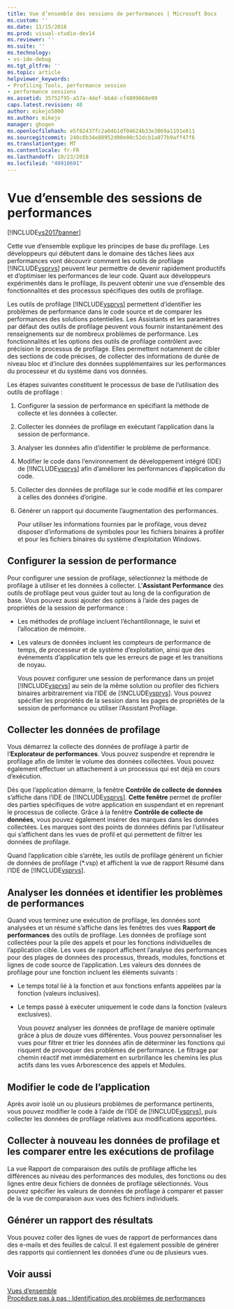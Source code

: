 ```yaml
---
title: Vue d’ensemble des sessions de performances | Microsoft Docs
ms.custom: ''
ms.date: 11/15/2016
ms.prod: visual-studio-dev14
ms.reviewer: ''
ms.suite: ''
ms.technology:
- vs-ide-debug
ms.tgt_pltfrm: ''
ms.topic: article
helpviewer_keywords:
- Profiling Tools, performance session
- performance sessions
ms.assetid: 35752f95-a57a-4def-b64d-cf4899669e99
caps.latest.revision: 40
author: mikejo5000
ms.author: mikejo
manager: ghogen
ms.openlocfilehash: e5f82437fc2a04b1df04624b33e3069a1191e811
ms.sourcegitcommit: 240c8b34e80952d00e90c52dcb1a077b9aff47f6
ms.translationtype: MT
ms.contentlocale: fr-FR
ms.lasthandoff: 10/23/2018
ms.locfileid: "49910691"
---
```

# <a name="performance-session-overview"></a>Vue d’ensemble des sessions de performances
[!INCLUDE[vs2017banner](../includes/vs2017banner.md)]

Cette vue d’ensemble explique les principes de base du profilage. Les développeurs qui débutent dans le domaine des tâches liées aux performances vont découvrir comment les outils de profilage [!INCLUDE[vsprvs](../includes/vsprvs-md.md)] peuvent leur permettre de devenir rapidement productifs et d’optimiser les performances de leur code. Quant aux développeurs expérimentés dans le profilage, ils peuvent obtenir une vue d’ensemble des fonctionnalités et des processus spécifiques des outils de profilage.  
  
 Les outils de profilage [!INCLUDE[vsprvs](../includes/vsprvs-md.md)] permettent d’identifier les problèmes de performance dans le code source et de comparer les performances des solutions potentielles. Les Assistants et les paramètres par défaut des outils de profilage peuvent vous fournir instantanément des renseignements sur de nombreux problèmes de performance. Les fonctionnalités et les options des outils de profilage contrôlent avec précision le processus de profilage. Elles permettent notamment de cibler des sections de code précises, de collecter des informations de durée de niveau bloc et d’inclure des données supplémentaires sur les performances du processeur et du système dans vos données.  
  
 Les étapes suivantes constituent le processus de base de l’utilisation des outils de profilage :  
  
1. Configurer la session de performance en spécifiant la méthode de collecte et les données à collecter.  
  
2. Collecter les données de profilage en exécutant l’application dans la session de performance.  
  
3. Analyser les données afin d’identifier le problème de performance.  
  
4. Modifier le code dans l’environnement de développement intégré (IDE) de [!INCLUDE[vsprvs](../includes/vsprvs-md.md)] afin d’améliorer les performances d’application du code.  
  
5. Collecter des données de profilage sur le code modifié et les comparer à celles des données d’origine.  
  
6. Générer un rapport qui documente l’augmentation des performances.  
  
   Pour utiliser les informations fournies par le profilage, vous devez disposer d’informations de symboles pour les fichiers binaires à profiler et pour les fichiers binaires du système d’exploitation Windows.  
  
## <a name="configure-the-performance-session"></a>Configurer la session de performance  
 Pour configurer une session de profilage, sélectionnez la méthode de profilage à utiliser et les données à collecter. L’**Assistant Performance** des outils de profilage peut vous guider tout au long de la configuration de base. Vous pouvez aussi ajouter des options à l’aide des pages de propriétés de la session de performance :  
  
- Les méthodes de profilage incluent l’échantillonnage, le suivi et l’allocation de mémoire.  
  
- Les valeurs de données incluent les compteurs de performance de temps, de processeur et de système d’exploitation, ainsi que des événements d’application tels que les erreurs de page et les transitions de noyau.  
  
  Vous pouvez configurer une session de performance dans un projet [!INCLUDE[vsprvs](../includes/vsprvs-md.md)] au sein de la même solution ou profiler des fichiers binaires arbitrairement via l’IDE de [!INCLUDE[vsprvs](../includes/vsprvs-md.md)]. Vous pouvez spécifier les propriétés de la session dans les pages de propriétés de la session de performance ou utiliser l’Assistant Profilage.  
  
## <a name="collect-profiling-data"></a>Collecter les données de profilage  
 Vous démarrez la collecte des données de profilage à partir de l’**Explorateur de performances**. Vous pouvez suspendre et reprendre le profilage afin de limiter le volume des données collectées. Vous pouvez également effectuer un attachement à un processus qui est déjà en cours d’exécution.  
  
 Dès que l’application démarre, la fenêtre **Contrôle de collecte de données** s’affiche dans l’IDE de [!INCLUDE[vsprvs](../includes/vsprvs-md.md)]. **Cette fenêtre** permet de profiler des parties spécifiques de votre application en suspendant et en reprenant le processus de collecte. Grâce à la fenêtre **Contrôle de collecte de données**, vous pouvez également insérer des marques dans les données collectées. Les marques sont des points de données définis par l’utilisateur qui s’affichent dans les vues de profil et qui permettent de filtrer les données de profilage.  
  
 Quand l’application cible s’arrête, les outils de profilage génèrent un fichier de données de profilage (*.vsp) et affichent la vue de rapport Résumé dans l’IDE de [!INCLUDE[vsprvs](../includes/vsprvs-md.md)].  
  
## <a name="analyze-the-data-and-identify-performance-issues"></a>Analyser les données et identifier les problèmes de performances  
 Quand vous terminez une exécution de profilage, les données sont analysées et un résumé s’affiche dans les fenêtres des vues **Rapport de performances** des outils de profilage. Les données de profilage sont collectées pour la pile des appels et pour les fonctions individuelles de l’application cible. Les vues de rapport affichent l’analyse des performances pour des plages de données des processus, threads, modules, fonctions et lignes de code source de l’application. Les valeurs des données de profilage pour une fonction incluent les éléments suivants :  
  
- Le temps total lié à la fonction et aux fonctions enfants appelées par la fonction (valeurs inclusives).  
  
- Le temps passé à exécuter uniquement le code dans la fonction (valeurs exclusives).  
  
  Vous pouvez analyser les données de profilage de manière optimale grâce à plus de douze vues différentes. Vous pouvez personnaliser les vues pour filtrer et trier les données afin de déterminer les fonctions qui risquent de provoquer des problèmes de performance. Le filtrage par chemin réactif met immédiatement en surbrillance les chemins les plus actifs dans les vues Arborescence des appels et Modules.  
  
## <a name="modify-the-application-code"></a>Modifier le code de l’application  
 Après avoir isolé un ou plusieurs problèmes de performance pertinents, vous pouvez modifier le code à l’aide de l’IDE de [!INCLUDE[vsprvs](../includes/vsprvs-md.md)], puis collecter les données de profilage relatives aux modifications apportées.  
  
## <a name="collect-profiling-data-again-and-compare-the-data-between-the-profiling-runs"></a>Collecter à nouveau les données de profilage et les comparer entre les exécutions de profilage  
 La vue Rapport de comparaison des outils de profilage affiche les différences au niveau des performances des modules, des fonctions ou des lignes entre deux fichiers de données de profilage sélectionnés. Vous pouvez spécifier les valeurs de données de profilage à comparer et passer de la vue de comparaison aux vues des fichiers individuels.  
  
## <a name="generate-a-report-of-the-results"></a>Générer un rapport des résultats  
 Vous pouvez coller des lignes de vues de rapport de performances dans des e-mails et des feuilles de calcul. Il est également possible de générer des rapports qui contiennent les données d’une ou de plusieurs vues.  
  
## <a name="see-also"></a>Voir aussi  
 [Vues d’ensemble](../profiling/overviews-performance-tools.md)   
 [Procédure pas à pas : Identification des problèmes de performances](../profiling/walkthrough-identifying-performance-problems.md)



